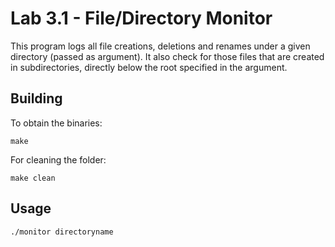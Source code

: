 Lab 3.1 - File/Directory Monitor
================================
This program logs all file creations, deletions and renames under a given directory (passed as argument). It also check for those files that are created in subdirectories, directly below the root specified in the argument.

Building
--------
To obtain the binaries:
```
make
```
For cleaning the folder:
```
make clean
```

Usage
-----
```
./monitor directoryname
```
